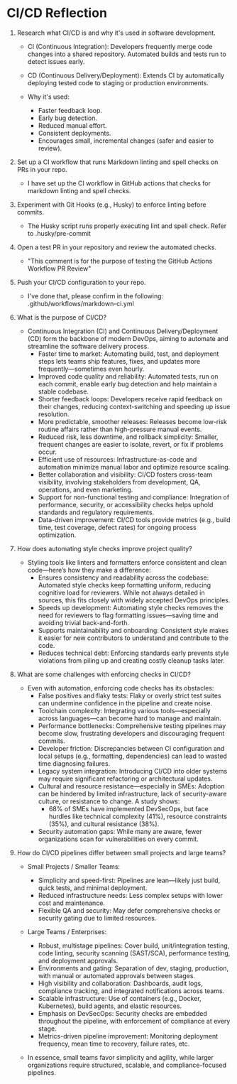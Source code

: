 # CI/CD Reflection

1. Research what CI/CD is and why it's used in software development.

   - CI (Continuous Integration): Developers frequently merge code changes into a
     shared repository. Automated builds and tests run to detect issues early.
   - CD (Continuous Delivery/Deployment): Extends CI by automatically deploying
     tested code to staging or production environments.

   - Why it's used:
     - Faster feedback loop.
     - Early bug detection.
     - Reduced manual effort.
     - Consistent deployments.
     - Encourages small, incremental changes (safer and easier to review).

1. Set up a CI workflow that runs Markdown linting and spell checks on PRs in
   your repo.

   - I have set up the CI workflow in GitHub actions that checks for markdown
     linting and spell checks.

1. Experiment with Git Hooks (e.g., Husky) to enforce linting before commits.

   - The Husky script runs properly executing lint and spell check. Refer to .husky/pre-commit

1. Open a test PR in your repository and review the automated checks.

   - "This comment is for the purpose of testing the GitHub Actions Workflow PR Review"

1. Push your CI/CD configuration to your repo.

   - I've done that, please confirm in the following: .github/workflows/markdown-ci.yml

1. What is the purpose of CI/CD?

   - Continuous Integration (CI) and Continuous Delivery/Deployment (CD) form the backbone of modern DevOps, aiming to automate and streamline the software delivery process.
     - Faster time to market: Automating build, test, and deployment steps lets teams ship features, fixes, and updates more frequently—sometimes even hourly.
     - Improved code quality and reliability: Automated tests, run on each commit, enable early bug detection and help maintain a stable codebase.
     - Shorter feedback loops: Developers receive rapid feedback on their changes, reducing context-switching and speeding up issue resolution.
     - More predictable, smoother releases: Releases become low-risk routine affairs rather than high-pressure manual events.
     - Reduced risk, less downtime, and rollback simplicity: Smaller, frequent changes are easier to isolate, revert, or fix if problems occur.
     - Efficient use of resources: Infrastructure-as-code and automation minimize manual labor and optimize resource scaling.
     - Better collaboration and visibility: CI/CD fosters cross-team visibility, involving stakeholders from development, QA, operations, and even marketing.
     - Support for non-functional testing and compliance: Integration of performance, security, or accessibility checks helps uphold standards and regulatory requirements.
     - Data-driven improvement: CI/CD tools provide metrics (e.g., build time, test coverage, defect rates) for ongoing process optimization.

1. How does automating style checks improve project quality?

   - Styling tools like linters and formatters enforce consistent and clean code—here’s how they make a difference:
     - Ensures consistency and readability across the codebase: Automated style checks keep formatting uniform, reducing cognitive load for reviewers. While not always detailed in sources, this fits closely with widely accepted DevOps principles.
     - Speeds up development: Automating style checks removes the need for reviewers to flag formatting issues—saving time and avoiding trivial back-and-forth.
     - Supports maintainability and onboarding: Consistent style makes it easier for new contributors to understand and contribute to the code.
     - Reduces technical debt: Enforcing standards early prevents style violations from piling up and creating costly cleanup tasks later.

1. What are some challenges with enforcing checks in CI/CD?

   - Even with automation, enforcing code checks has its obstacles:
     - False positives and flaky tests: Flaky or overly strict test suites can undermine confidence in the pipeline and create noise.
     - Toolchain complexity: Integrating various tools—especially across languages—can become hard to manage and maintain.
     - Performance bottlenecks: Comprehensive testing pipelines may become slow, frustrating developers and discouraging frequent commits.
     - Developer friction: Discrepancies between CI configuration and local setups (e.g., formatting, dependencies) can lead to wasted time diagnosing failures.
     - Legacy system integration: Introducing CI/CD into older systems may require significant refactoring or architectural updates.
     - Cultural and resource resistance—especially in SMEs: Adoption can be hindered by limited infrastructure, lack of security-aware culture, or resistance to change. A study shows:
       - 68% of SMEs have implemented DevSecOps, but face hurdles like technical complexity (41%), resource constraints (35%), and cultural resistance (38%).
     - Security automation gaps: While many are aware, fewer organizations scan for vulnerabilities on every commit.

1. How do CI/CD pipelines differ between small projects and large teams?

   - Small Projects / Smaller Teams:
     - Simplicity and speed-first: Pipelines are lean—likely just build, quick tests, and minimal deployment.
     - Reduced infrastructure needs: Less complex setups with lower cost and maintenance.
     - Flexible QA and security: May defer comprehensive checks or security gating due to limited resources.

   - Large Teams / Enterprises:
     - Robust, multistage pipelines: Cover build, unit/integration testing, code linting, security scanning (SAST/SCA), performance testing, and deployment approvals.
     - Environments and gating: Separation of dev, staging, production, with manual or automated approvals between stages.
     - High visibility and collaboration: Dashboards, audit logs, compliance tracking, and integrated notifications across teams.
     - Scalable infrastructure: Use of containers (e.g., Docker, Kubernetes), build agents, and elastic resources.
     - Emphasis on DevSecOps: Security checks are embedded throughout the pipeline, with enforcement of compliance at every stage.
     - Metrics-driven pipeline improvement: Monitoring deployment frequency, mean time to recovery, failure rates, etc.

   - In essence, small teams favor simplicity and agility, while larger organizations require structured, scalable, and compliance-focused pipelines.

